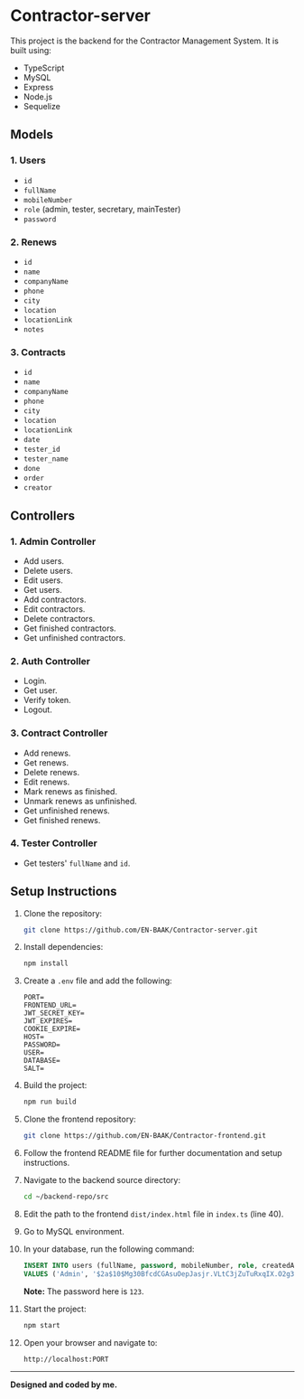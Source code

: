 # Contractor-server

This project is the backend for the Contractor Management System. It is built using:

- TypeScript
- MySQL
- Express
- Node.js
- Sequelize

## Models

### 1. Users
- `id`
- `fullName`
- `mobileNumber`
- `role` (admin, tester, secretary, mainTester)
- `password`

### 2. Renews
- `id`
- `name`
- `companyName`
- `phone`
- `city`
- `location`
- `locationLink`
- `notes`

### 3. Contracts
- `id`
- `name`
- `companyName`
- `phone`
- `city`
- `location`
- `locationLink`
- `date`
- `tester_id`
- `tester_name`
- `done`
- `order`
- `creator`

## Controllers

### 1. Admin Controller
- Add users.
- Delete users.
- Edit users.
- Get users.
- Add contractors.
- Edit contractors.
- Delete contractors.
- Get finished contractors.
- Get unfinished contractors.

### 2. Auth Controller
- Login.
- Get user.
- Verify token.
- Logout.

### 3. Contract Controller
- Add renews.
- Get renews.
- Delete renews.
- Edit renews.
- Mark renews as finished.
- Unmark renews as unfinished.
- Get unfinished renews.
- Get finished renews.

### 4. Tester Controller
- Get testers' `fullName` and `id`.

## Setup Instructions

1. Clone the repository:
   ```bash
   git clone https://github.com/EN-BAAK/Contractor-server.git
   ```

2. Install dependencies:
   ```bash
   npm install
   ```

3. Create a `.env` file and add the following:
   ```env
   PORT=
   FRONTEND_URL=
   JWT_SECRET_KEY=
   JWT_EXPIRES=
   COOKIE_EXPIRE=
   HOST=
   PASSWORD=
   USER=
   DATABASE=
   SALT=
   ```

4. Build the project:
   ```bash
   npm run build
   ```

5. Clone the frontend repository:
   ```bash
   git clone https://github.com/EN-BAAK/Contractor-frontend.git
   ```

6. Follow the frontend README file for further documentation and setup instructions.

7. Navigate to the backend source directory:
   ```bash
   cd ~/backend-repo/src
   ```

8. Edit the path to the frontend `dist/index.html` file in `index.ts` (line 40).

9. Go to MySQL environment.

10. In your database, run the following command:
    ```sql
    INSERT INTO users (fullName, password, mobileNumber, role, createdAt, updatedAt) 
    VALUES ('Admin', '$2a$10$Mg30BfcdCGAsuOepJasjr.VLtC3jZuTuRxqIX.O2g3jhI9xePzy06', '123', 'admin', NOW(), NOW());
    ```
    **Note:** The password here is `123`.

11. Start the project:
    ```bash
    npm start
    ```

12. Open your browser and navigate to:
    ```
    http://localhost:PORT
    ```

---

**Designed and coded by me.**
